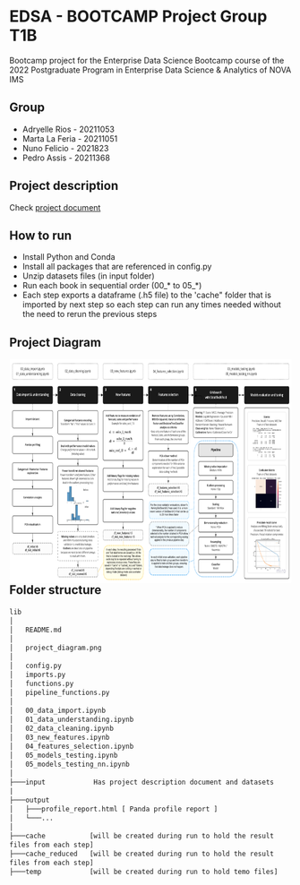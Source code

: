 # EDSA - BOOTCAMP Project Group T1B

Bootcamp project for the Enterprise Data Science Bootcamp course of the 2022 Postgraduate Program in Enterprise Data Science & Analytics of NOVA IMS

## Group

* Adryelle Rios - 20211053
* Marta La Feria - 20211051
* Nuno Felicio - 2021823
* Pedro Assis - 20211368

## Project description

Check [project document](input/BI4ALL_-_NOVA_IMS_-_Back_Orders_Prediction.pdf)
## How to run

* Install Python and Conda
* Install all packages that are referenced in config.py
* Unzip datasets files (in input folder)
* Run each book in sequential order (00_* to 05_*)
* Each step exports a dataframe (.h5 file) to the 'cache" folder that is imported by next step so each step can run any times needed without the need to rerun the previous steps
  
## Project Diagram

<img src="project_diagram.png" align="middle" height="400" style="height:400px; float:left"/>

## Folder structure

```
lib
│
│   README.md               
│
│   project_diagram.png
│
│   config.py
│   imports.py
│   functions.py
│   pipeline_functions.py
│
│   00_data_import.ipynb
│   01_data_understanding.ipynb
│   02_data_cleaning.ipynb
│   03_new_features.ipynb
│   04_features_selection.ipynb
│   05_models_testing.ipynb
│   05_models_testing_nn.ipynb
│
├───input            Has project description document and datasets
|
├───output                  
│   ├───profile_report.html [ Panda profile report ]         
│   └───... 
│
├───cache           [will be created during run to hold the result files from each step]
├───cache_reduced   [will be created during run to hold the result files from each step]
├───temp            [will be created during run to hold temo files]
